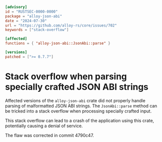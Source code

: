 ```toml
[advisory]
id = "RUSTSEC-0000-0000"
package = "alloy-json-abi"
date = "2024-07-30"
url = "https://github.com/alloy-rs/core/issues/702"
keywords = ["stack-overflow"]

[affected]
functions = { "alloy-json-abi::JsonAbi::parse" }

[versions]
patched = [">= 0.7.7"]
```

# Stack overflow when parsing specially crafted JSON ABI strings

Affected versions of the `alloy-json-abi` crate did not properly handle parsing of malformatted JSON ABI strings. The `JsonAbi::parse` method can be tricked into a stack overflow when processing specially crafted input. 

This stack overflow can lead to a crash of the application using this crate, potentially causing a denial of service.

The flaw was corrected in commit 4790c47.
